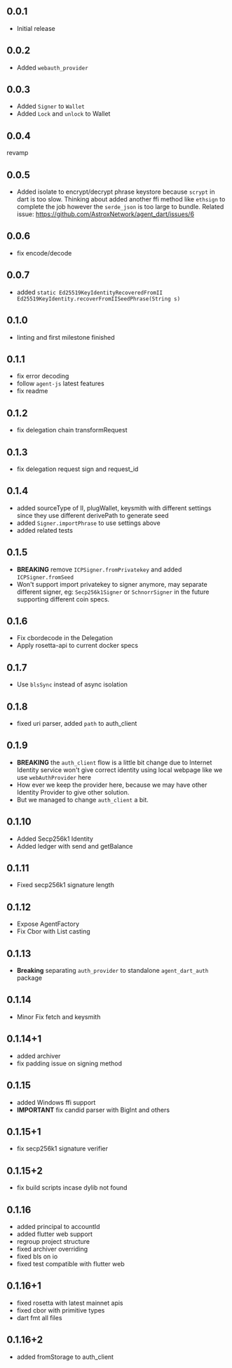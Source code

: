 ## 0.0.1

* Initial release

## 0.0.2

* Added `webauth_provider`

## 0.0.3

* Added `Signer` to `Wallet`
* Added `Lock` and `unlock` to Wallet

## 0.0.4
revamp

## 0.0.5
* Added isolate to encrypt/decrypt phrase keystore because `scrypt` in dart is too slow. Thinking about added another ffi method like `ethsign` to complete the job however the `serde_json` is too large to bundle. Related issue: https://github.com/AstroxNetwork/agent_dart/issues/6

## 0.0.6
* fix encode/decode

## 0.0.7
* added `static Ed25519KeyIdentityRecoveredFromII Ed25519KeyIdentity.recoverFromIISeedPhrase(String s)`

## 0.1.0
* linting and first milestone finished

## 0.1.1
* fix error decoding
* follow `agent-js` latest features
* fix readme

## 0.1.2
* fix delegation chain transformRequest

## 0.1.3
* fix delegation request sign and request_id

## 0.1.4
* added sourceType of II, plugWallet, keysmith with different settings since they use different derivePath to generate seed
* added `Signer.importPhrase` to use settings above
* added related tests

## 0.1.5
* **BREAKING** remove `ICPSigner.fromPrivatekey` and added `ICPSigner.fromSeed`
* Won't support import privatekey to signer anymore, may separate different signer, eg: `Secp256k1Signer` or `SchnorrSigner` in the future supporting different coin specs.

## 0.1.6
* Fix cbordecode in the Delegation
* Apply rosetta-api to current docker specs

## 0.1.7
* Use `blsSync` instead of async isolation

## 0.1.8
* fixed uri parser, added `path` to auth_client

## 0.1.9
* **BREAKING** the `auth_client` flow is a little bit change due to Internet Identity service won't give correct identity using local webpage like we use `webAuthProvider` here
* How ever we keep the provider here, because we may have other Identity Provider to give other solution.
* But we managed to change `auth_client` a bit. 

## 0.1.10
* Added Secp256k1 Identity
* Added ledger with send and getBalance

## 0.1.11
* Fixed secp256k1 signature length

## 0.1.12
* Expose AgentFactory
* Fix Cbor with List<int> casting

## 0.1.13
* **Breaking** separating `auth_provider` to standalone `agent_dart_auth` package

## 0.1.14
* Minor Fix fetch and keysmith

## 0.1.14+1
* added archiver
* fix padding issue on signing method

## 0.1.15
* added Windows ffi support
* **IMPORTANT** fix candid parser with BigInt and others

## 0.1.15+1
* fix secp256k1 signature verifier

## 0.1.15+2
* fix build scripts incase dylib not found

## 0.1.16
* added principal to accountId
* added flutter web support
* regroup project structure
* fixed archiver overriding
* fixed bls on io
* fixed test compatible with flutter web

## 0.1.16+1
* fixed rosetta with latest mainnet apis
* fixed cbor with primitive types
* dart fmt all files

## 0.1.16+2
* added fromStorage to auth_client